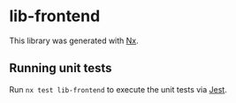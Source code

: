 # lib-frontend

This library was generated with [Nx](https://nx.dev).

## Running unit tests

Run `nx test lib-frontend` to execute the unit tests via [Jest](https://jestjs.io).
